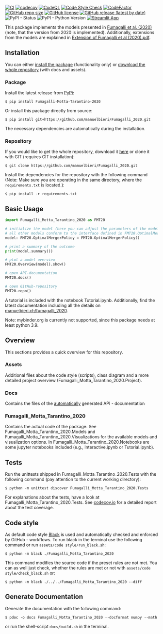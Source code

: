 [![CI](https://github.com/manuelbieri/Fumagalli_2020/actions/workflows/CodeCov.yml/badge.svg)](https://github.com/manuelbieri/Fumagalli_2020/actions/workflows/CodeCov.yml)
[![codecov](https://codecov.io/gh/manuelbieri/Fumagalli_2020/branch/master/graph/badge.svg?token=RRZ3PJI9U1)](https://codecov.io/gh/manuelbieri/Fumagalli_2020)
[![CodeQL](https://github.com/manuelbieri/Fumagalli_2020/actions/workflows/codeql-analysis.yml/badge.svg)](https://github.com/manuelbieri/Fumagalli_2020/actions/workflows/codeql-analysis.yml)
[![Code Style Check](https://github.com/manuelbieri/Fumagalli_2020/actions/workflows/Black.yml/badge.svg)](https://github.com/manuelbieri/Fumagalli_2020/actions/workflows/Black.yml)
[![CodeFactor](https://www.codefactor.io/repository/github/manuelbieri/fumagalli_2020/badge)](https://www.codefactor.io/repository/github/manuelbieri/fumagalli_2020)
[![GitHub repo size](https://img.shields.io/github/repo-size/manuelbieri/Fumagalli_2020)](https://github.com/manuelbieri/Fumagalli_2020)
[![GitHub license](https://img.shields.io/github/license/manuelbieri/Fumagalli_2020)](https://github.com/manuelbieri/Fumagalli_2020/blob/master/LICENSE)
[![GitHub release (latest by date)](https://img.shields.io/github/v/release/manuelbieri/Fumagalli_2020)](https://github.com/manuelbieri/Fumagalli_2020/releases)
![PyPI - Status](https://img.shields.io/pypi/status/Fumagalli-Motta-Tarantino-2020)
![PyPI - Python Version](https://img.shields.io/pypi/pyversions/Fumagalli-Motta-Tarantino-2020)
[![Streamlit App](https://static.streamlit.io/badges/streamlit_badge_black_white.svg)](https://manuelbieri-fmt20web-fmt20-app-hryht2.streamlitapp.com/)

This package implements the models presented in [Fumagalli et al. (2020)](https://papers.ssrn.com/sol3/papers.cfm?abstract_id=3674889) (note, that the version from 2020 is implemented).
Additionally, extensions from the models are explained in [Extension of Fumagalli et al (2020).pdf](https://github.com/manuelbieri/Fumagalli_2020/blob/master/Extension%20of%20Fumagalli%20et%20al%20(2020).pdf).

## Installation

You can either [install the package](#Package) (functionality only) or [download the whole repository](#Repository) (with docs and assets).

<h3 id="Package">Package</h3>

Install the latest release from [PyPi](https://pypi.org/project/Fumagalli-Motta-Tarantino-2020/):

```shell
$ pip install Fumagalli-Motta-Tarantino-2020
```
Or install this package directly from source:

```shell
$ pip install git+https://github.com/manuelbieri/Fumagalli_2020.git
```
The necessary dependencies are automatically during the installation.

<h3 id="Repository">Repository</h3>

If you would like to get the whole repository, download it [here](https://github.com/manuelbieri/Fumagalli_2020/archive/refs/heads/master.zip)
or clone it with GIT (requires GIT installation):
```shell
$ git clone https://github.com/manuelbieri/Fumagalli_2020.git
```

Install the dependencies for the repository with the following command (Note: Make sure you are operating in the same directory, where the 
`requirements.txt` is located.):

```shell
$ pip install -r requirements.txt
```

## Basic Usage

```python
import Fumagalli_Motta_Tarantino_2020 as FMT20

# initialize the model (here you can adjust the parameters of the model)
# all other models conform to the interface defined in FMT20.OptimalMergerPolicy
model: FMT20.OptimalMergerPolicy = FMT20.OptimalMergerPolicy()

# print a summary of the outcome
print(model.summary())

# plot a model overview
FMT20.Overview(model).show()

# open API-documentation
FMT20.docs()

# open GitHub-repository
FMT20.repo()
```

A tutorial is included with the notebook Tutorial.ipynb. Additionally, find the latest documentation including all the details on [manuelbieri.ch/fumagalli_2020](https://manuelbieri.ch/Fumagalli_2020/).

Note: mybinder.org is currently not supported, since this package needs at least python 3.9.

## Overview

This sections provides a quick overview for this repository.

### Assets

Additional files about the code style (scripts), class diagram and a more detailed project overview (Fumagalli_Motta_Tarantino_2020.Project).

### Docs

Contains the files of the [automatically](#docs) generated API - documentation

### Fumagalli_Motta_Tarantino_2020

Contains the actual code of the package. See Fumagalli_Motta_Tarantino_2020.Models and Fumagalli_Motta_Tarantino_2020.Visualizations for
the available models and visualization options. In Fumagalli_Motta_Tarantino_2020.Notebooks are some jupyter notebooks included 
(e.g., Interactive.ipynb or Tutorial.ipynb).

## Tests

Run the unittests shipped in Fumagalli_Motta_Tarantino_2020.Tests with the following command (pay attention to the current working directory):

```shell
$ python -m unittest discover Fumagalli_Motta_Tarantino_2020.Tests
```

For explanations about the tests, have a look at Fumagalli_Motta_Tarantino_2020.Tests. See [codecov.io](https://app.codecov.io/gh/manuelbieri/Fumagalli_2020) for a detailed report about the test coverage.

## Code style

As default code style [Black](https://black.readthedocs.io/en/stable/the_black_code_style/current_style.html) is used and
automatically checked and enforced by GitHub - workflows. To run black in the terminal use the following command or run `assets/code style/run_black.sh`:
```shell
$ python -m black ./Fumagalli_Motta_Tarantino_2020
```
This command modifies the source code if the preset rules are not met. You can as well just check, whether the rules are met or not with `assets/code style/check_black.sh` or:
```shell
$ python -m black ./../../Fumagalli_Motta_Tarantino_2020 --diff
```

<h2 id="docs">Generate Documentation</h2>
Generate the documentation with the following command:

```shell
$ pdoc -o docs Fumagalli_Motta_Tarantino_2020 --docformat numpy --math
```

or run the shell-script `docs/build.sh` in the terminal.
